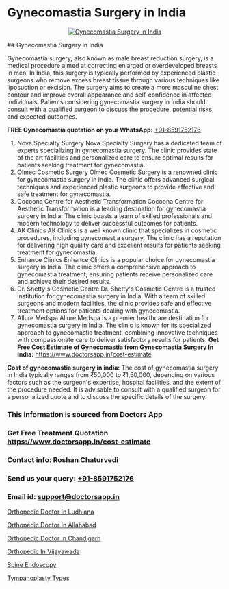 # Gynecomastia Surgery in India

<p align="center">
  <a href="null">
    <img src="null" alt="Gynecomastia Surgery in India">
  </a>
</p>
## Gynecomastia Surgery in India

Gynecomastia surgery, also known as male breast reduction surgery, is a medical procedure aimed at correcting enlarged or overdeveloped breasts in men. In India, this surgery is typically performed by experienced plastic surgeons who remove excess breast tissue through various techniques like liposuction or excision. The surgery aims to create a more masculine chest contour and improve overall appearance and self-confidence in affected individuals. Patients considering gynecomastia surgery in India should consult with a qualified surgeon to discuss the procedure, potential risks, and expected outcomes.

**FREE Gynecomastia quotation on your WhatsApp:**  [+91-8591752176](https://api.whatsapp.com/send?phone=8591752176)

1) Nova Specialty Surgery   Nova Specialty Surgery has a dedicated team of experts specializing in gynecomastia surgery. The clinic provides state of the art facilities and personalized care to ensure optimal results for patients seeking treatment for gynecomastia.
2) Olmec Cosmetic Surgery   Olmec Cosmetic Surgery is a renowned clinic for gynecomastia surgery in India. The clinic offers advanced surgical techniques and experienced plastic surgeons to provide effective and safe treatment for gynecomastia.
3) Cocoona Centre for Aesthetic Transformation   Cocoona Centre for Aesthetic Transformation is a leading destination for gynecomastia surgery in India. The clinic boasts a team of skilled professionals and modern technology to deliver successful outcomes for patients.
4) AK Clinics   AK Clinics is a well known clinic that specializes in cosmetic procedures, including gynecomastia surgery. The clinic has a reputation for delivering high quality care and excellent results for patients seeking treatment for gynecomastia.
5) Enhance Clinics   Enhance Clinics is a popular choice for gynecomastia surgery in India. The clinic offers a comprehensive approach to gynecomastia treatment, ensuring patients receive personalized care and achieve their desired results.
6) Dr. Shetty's Cosmetic Centre   Dr. Shetty's Cosmetic Centre is a trusted institution for gynecomastia surgery in India. With a team of skilled surgeons and modern facilities, the clinic provides safe and effective treatment options for patients dealing with gynecomastia.
7) Allure Medspa   Allure Medspa is a premier healthcare destination for gynecomastia surgery in India. The clinic is known for its specialized approach to gynecomastia treatment, combining innovative techniques with compassionate care to deliver satisfactory results for patients.
**Get Free Cost Estimate of Gynecomastia from Gynecomastia Surgery In India:** https://www.doctorsapp.in/cost-estimate

**Cost of gynecomastia surgery in india:**
The cost of gynecomastia surgery in India typically ranges from ₹50,000 to ₹1,50,000, depending on various factors such as the surgeon's expertise, hospital facilities, and the extent of the procedure needed. It is advisable to consult with a qualified surgeon for a personalized quote and to discuss the specific details of the surgery.

### This information is sourced from Doctors App 
### Get Free Treatment Quotation https://www.doctorsapp.in/cost-estimate
### Contact info: Roshan Chaturvedi 
### Send us your query: [+91-8591752176](https://api.whatsapp.com/send?phone=8591752176) 
### Email id: support@doctorsapp.in

[Orthopedic Doctor In Ludhiana](https://www.linkedin.com/pulse/orthopedic-doctor-ludhiana-knee-replacement-treatment-j26ae?trackingId=YahoiiwK74QB2CoV%2BsluIg%3D%3D&lipi=urn%3Ali%3Apage%3Ad_flagship3_company_admin%3B%2FMzkEXxJRqGf2zEVBOlEsA%3D%3D)

[Orthopedic Doctor In Allahabad](https://www.linkedin.com/pulse/orthopedic-doctor-allahabad-doctorsapp-khulna-in24e?trackingId=z8ED9bQpgSQKn9u3sPy1Bw%3D%3D&lipi=urn%3Ali%3Apage%3Ad_flagship3_company_admin%3BEfzsr1%2BmQ6eR1XkJR7MU1A%3D%3D)

[Orthopedic Doctor in Chandigarh](https://medium.com/@vimalrana22/orthopedic-doctor-in-chandigarh-2ef95e164ea2)

[Orthopedic In Vijayawada](https://medium.com/@kushalrao10/orthopedic-in-vijayawada-bd93abe283f4)

[Spine Endoscopy](https://doctors-apps.github.io/doctorsapp/spine-endoscopy)

[Tympanoplasty Types](https://doctors-apps.github.io/doctorsapp/tympanoplasty-types)


